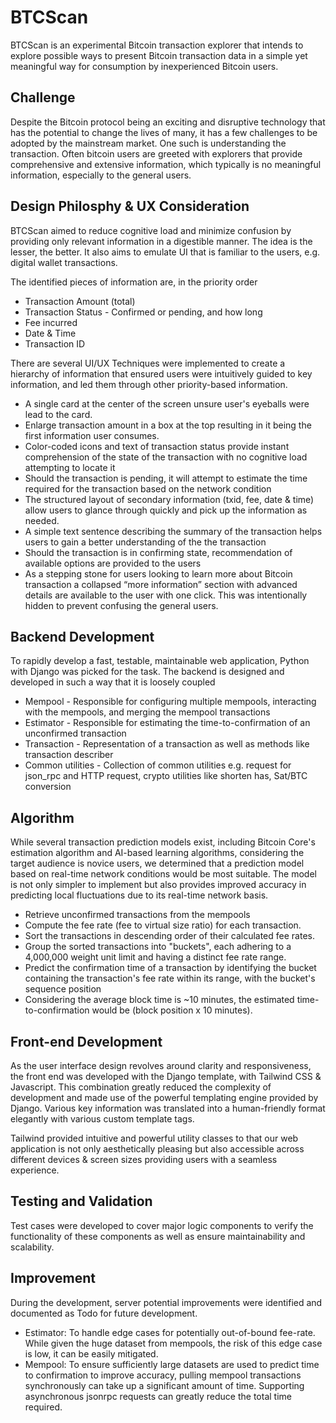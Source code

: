 # BTCScan
BTCScan is an experimental Bitcoin transaction explorer that intends to explore possible ways to present Bitcoin transaction data in a simple yet meaningful way for consumption by inexperienced Bitcoin users.


## Challenge
Despite the Bitcoin protocol being an exciting and disruptive technology that has the potential to change the lives of many, it has a few challenges to be adopted by the mainstream market. One such is understanding the transaction. Often bitcoin users are greeted with explorers that provide comprehensive and extensive information, which typically is no meaningful information, especially to the general users.


## Design Philosphy & UX Consideration
BTCScan aimed to reduce cognitive load and minimize confusion by providing only relevant information in a digestible manner. The idea is the lesser, the better. It also aims to emulate UI that is familiar to the users, e.g. digital wallet transactions.

The identified pieces of information are, in the priority order
- Transaction Amount (total)
- Transaction Status - Confirmed or pending, and how long
- Fee incurred
- Date & Time
- Transaction ID

There are several UI/UX Techniques were implemented to create a hierarchy of information that ensured users were intuitively guided to key information, and led them through other priority-based information.

- A single card at the center of the screen unsure user's eyeballs were lead to the card.
- Enlarge transaction amount in a box at the top resulting in it being the first information user consumes. 
- Color-coded icons and text of transaction status provide instant comprehension of the state of the transaction with no cognitive load attempting to locate it
- Should the transaction is pending, it will attempt to estimate the time required for the transaction based on the network condition
- The structured layout of secondary information (txid, fee, date & time) allow users to glance through quickly and pick up the information as needed.
- A simple text sentence describing the summary of the transaction helps users to gain a better understanding of the the transaction
- Should the transaction is in confirming state, recommendation of available options are provided to the users
- As a stepping stone for users looking to learn more about Bitcoin transaction a collapsed “more information” section with advanced details are available to the user with one click. This was intentionally hidden to prevent confusing the general users.


## Backend Development
To rapidly develop a fast, testable, maintainable web application, Python with Django was picked for the task. The backend is designed and developed in such a way that it is loosely coupled
- Mempool - Responsible for configuring multiple mempools,  interacting with the mempools, and merging the mempool transactions
- Estimator - Responsible for estimating the time-to-confirmation of an unconfirmed transaction
- Transaction - Representation of a transaction as well as methods like transaction describer
- Common utilities - Collection of common utilities e.g. request for json_rpc and HTTP request, crypto utilities like shorten has, Sat/BTC conversion


## Algorithm
While several transaction prediction models exist, including Bitcoin Core's estimation algorithm and AI-based learning algorithms, considering the target audience is novice users, we determined that a prediction model based on real-time network conditions would be most suitable. The model is not only simpler to implement but also provides improved accuracy in predicting local fluctuations due to its real-time network basis.
- Retrieve unconfirmed transactions from the mempools
- Compute the fee rate (fee to virtual size ratio) for each transaction.
- Sort the transactions in descending order of their calculated fee rates.
- Group the sorted transactions into "buckets", each adhering to a 4,000,000 weight unit limit and having a distinct fee rate range.
- Predict the confirmation time of a transaction by identifying the bucket containing the transaction's fee rate within its range, with the bucket's sequence position
- Considering the average block time is ~10 minutes, the estimated time-to-confirmation would be (block position x 10 minutes).


## Front-end Development
As the user interface design revolves around clarity and responsiveness, the front end was developed with the Django template, with Tailwind CSS & Javascript. This combination greatly reduced the complexity of development and made use of the powerful templating engine provided by Django. Various key information was translated into a human-friendly format elegantly with various custom template tags.

Tailwind provided intuitive and powerful utility classes to that our web application is not only aesthetically pleasing but also accessible across different devices & screen sizes providing users with a seamless experience.


## Testing and Validation
Test cases were developed to cover major logic components to verify the functionality of these components as well as ensure maintainability and scalability.

## Improvement
During the development, server potential improvements were identified and documented as Todo for future development.
- Estimator: To handle edge cases for potentially out-of-bound fee-rate. While given the huge dataset from mempools, the risk of this edge case is low, it can be easily mitigated.
- Mempool: To ensure sufficiently large datasets are used to predict time to confirmation to improve accuracy, pulling mempool transactions synchronously can take up a significant amount of time. Supporting asynchronous jsonrpc requests can greatly reduce the total time required.




